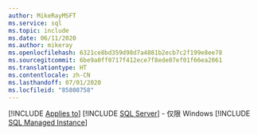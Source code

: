 ```yaml
---
author: MikeRayMSFT
ms.service: sql
ms.topic: include
ms.date: 06/11/2020
ms.author: mikeray
ms.openlocfilehash: 6321ce8bd359d98d7a4881b2ecb7c2f199e8ee78
ms.sourcegitcommit: 6be9a0ff0717f412ece7f8ede07ef01f66ea2061
ms.translationtype: HT
ms.contentlocale: zh-CN
ms.lasthandoff: 07/01/2020
ms.locfileid: "85808758"
---
```

[!INCLUDE [Applies to](../../includes/applies-md.md)] [!INCLUDE [SQL Server](./_ssnoversion.md)] - 仅限 Windows [!INCLUDE [SQL Managed Instance](../../includes/applies-to-version/_asdbmi.md)]
